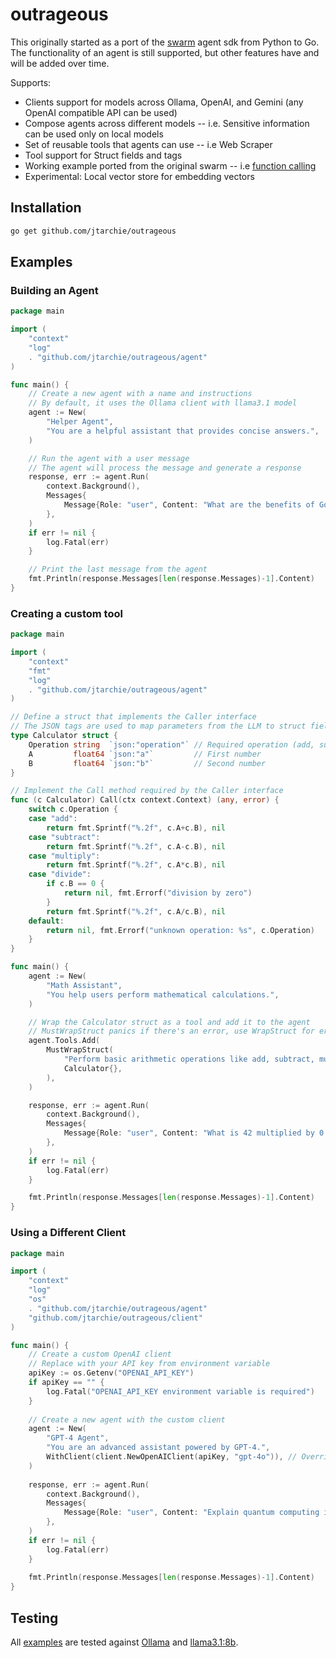 # outrageous

This originally started as a port of the
[swarm](https://github.com/openai/swarm) agent sdk from Python to Go. The
functionality of an agent is still supported, but other features have and will
be added over time.

Supports:

- Clients support for models across Ollama, OpenAI, and Gemini (any OpenAI
  compatible API can be used)
- Compose agents across different models -- i.e. Sensitive information can be
  used only on local models
- Set of reusable tools that agents can use -- i.e Web Scraper
- Tool support for Struct fields and tags
- Working example ported from the original swarm -- i.e
  [function calling](examples/basic/function_calling/main.go)
- Experimental: Local vector store for embedding vectors

## Installation

```bash
go get github.com/jtarchie/outrageous
```

## Examples

### Building an Agent

```go
package main

import (
    "context"
    "log"
    . "github.com/jtarchie/outrageous/agent"
)

func main() {
    // Create a new agent with a name and instructions
    // By default, it uses the Ollama client with llama3.1 model
    agent := New(
        "Helper Agent",
        "You are a helpful assistant that provides concise answers.",
    )

    // Run the agent with a user message
    // The agent will process the message and generate a response
    response, err := agent.Run(
        context.Background(),
        Messages{
            Message{Role: "user", Content: "What are the benefits of Go for AI applications?"},
        },
    )
    if err != nil {
        log.Fatal(err)
    }

    // Print the last message from the agent
    fmt.Println(response.Messages[len(response.Messages)-1].Content)
}
```

### Creating a custom tool

```go
package main

import (
    "context"
    "fmt"
    "log"
    . "github.com/jtarchie/outrageous/agent"
)

// Define a struct that implements the Caller interface
// The JSON tags are used to map parameters from the LLM to struct fields
type Calculator struct {
    Operation string  `json:"operation"` // Required operation (add, subtract, multiply, divide)
    A         float64 `json:"a"`         // First number
    B         float64 `json:"b"`         // Second number
}

// Implement the Call method required by the Caller interface
func (c Calculator) Call(ctx context.Context) (any, error) {
    switch c.Operation {
    case "add":
        return fmt.Sprintf("%.2f", c.A+c.B), nil
    case "subtract":
        return fmt.Sprintf("%.2f", c.A-c.B), nil
    case "multiply":
        return fmt.Sprintf("%.2f", c.A*c.B), nil
    case "divide":
        if c.B == 0 {
            return nil, fmt.Errorf("division by zero")
        }
        return fmt.Sprintf("%.2f", c.A/c.B), nil
    default:
        return nil, fmt.Errorf("unknown operation: %s", c.Operation)
    }
}

func main() {
    agent := New(
        "Math Assistant",
        "You help users perform mathematical calculations.",
    )

    // Wrap the Calculator struct as a tool and add it to the agent
    // MustWrapStruct panics if there's an error, use WrapStruct for error handling
    agent.Tools.Add(
        MustWrapStruct(
            "Perform basic arithmetic operations like add, subtract, multiply, and divide",
            Calculator{},
        ),
    )

    response, err := agent.Run(
        context.Background(),
        Messages{
            Message{Role: "user", Content: "What is 42 multiplied by 0.5?"},
        },
    )
    if err != nil {
        log.Fatal(err)
    }

    fmt.Println(response.Messages[len(response.Messages)-1].Content)
}
```

### Using a Different Client

```go
package main

import (
    "context"
    "log"
    "os"
    . "github.com/jtarchie/outrageous/agent"
    "github.com/jtarchie/outrageous/client"
)

func main() {
    // Create a custom OpenAI client
    // Replace with your API key from environment variable
    apiKey := os.Getenv("OPENAI_API_KEY")
    if apiKey == "" {
        log.Fatal("OPENAI_API_KEY environment variable is required")
    }
    
    // Create a new agent with the custom client
    agent := New(
        "GPT-4 Agent",
        "You are an advanced assistant powered by GPT-4.",
        WithClient(client.NewOpenAIClient(apiKey, "gpt-4o")), // Override the default Ollama client
    )
    
    response, err := agent.Run(
        context.Background(),
        Messages{
            Message{Role: "user", Content: "Explain quantum computing in simple terms."},
        },
    )
    if err != nil {
        log.Fatal(err)
    }
    
    fmt.Println(response.Messages[len(response.Messages)-1].Content)
}
```

## Testing

All [examples](examples/) are tested against [Ollama](https://ollama.com) and
[llama3.1:8b](https://ollama.com/library/llama3.1).
